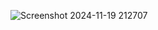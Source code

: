 ![Screenshot 2024-11-19 212707](https://github.com/user-attachments/assets/436f5389-e7a5-4673-b241-ae32b1da1051)
